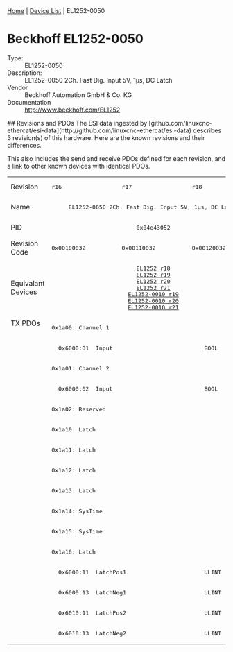 <div class="nav"><a href="/esi-data">Home</a> | <a href="/esi-data/devices">Device List</a> | EL1252-0050</div>

#  Beckhoff EL1252-0050

<dl>
  <dt>Type:</dt><dd>EL1252-0050</dd>
  <dt>Description:</dt><dd>EL1252-0050 2Ch. Fast Dig. Input 5V, 1µs, DC Latch</dd>
  <dt>Vendor</dt><dd>Beckhoff Automation GmbH & Co. KG</dd>
  <dt>Documentation</dt><dd><a href="http://www.beckhoff.com/EL1252">http://www.beckhoff.com/EL1252</a></dd>
</dl>
## Revisions and PDOs
The ESI data ingested by [github.com/linuxcnc-ethercat/esi-data](http://github.com/linuxcnc-ethercat/esi-data) describes 3 revision(s) of this hardware.  Here are the known revisions and their differences.

This also includes the send and receive PDOs defined for each revision, and a link to other known devices with identical PDOs.

<table>
<tr >
<td class="first">Revision</td>
<td ><pre>r16</pre></td>
<td ><pre>r17</pre></td>
<td ><pre>r18</pre></td>
</tr>
<tr >
<td class="first">Name</td>
<td  colspan=3 align="center"><pre>EL1252-0050 2Ch. Fast Dig. Input 5V, 1µs, DC Latch</pre></td>
</tr>
<tr >
<td class="first">PID</td>
<td  colspan=3 align="center"><pre>0x04e43052</pre></td>
</tr>
<tr >
<td class="first">Revision Code</td>
<td ><pre>0x00100032</pre></td>
<td ><pre>0x00110032</pre></td>
<td ><pre>0x00120032</pre></td>
</tr>
<tr >
<td class="first">Equivalant Devices</td>
<td  colspan=3 align="center"><pre><a href="EL1252">EL1252 r18</a><br/><a href="EL1252">EL1252 r19</a><br/><a href="EL1252">EL1252 r20</a><br/><a href="EL1252">EL1252 r21</a><br/><a href="EL1252-0010">EL1252-0010 r19</a><br/><a href="EL1252-0010">EL1252-0010 r20</a><br/><a href="EL1252-0010">EL1252-0010 r21</a></pre></td>
</tr>
<tr class="txpdo pdosection">
<td class="first" rowspan=16 valign=top>TX PDOs</td>
<td colspan=3 align="left"><pre>0x1a00: Channel 1</pre></td>
<td></td>
</tr>
<tr class="txpdo">
<td  colspan=3 align="left"><pre>  0x6000:01  Input                           BOOL</pre></td>
</tr>
<tr class="txpdo pdosection">
<td  colspan=3 align="left"><pre>0x1a01: Channel 2</pre></td>
</tr>
<tr class="txpdo">
<td  colspan=3 align="left"><pre>  0x6000:02  Input                           BOOL</pre></td>
</tr>
<tr class="txpdo pdosection">
<td  colspan=3 align="left"><pre>0x1a02: Reserved</pre></td>
</tr>
<tr class="txpdo pdosection">
<td  colspan=3 align="left"><pre>0x1a10: Latch</pre></td>
</tr>
<tr class="txpdo pdosection">
<td  colspan=3 align="left"><pre>0x1a11: Latch</pre></td>
</tr>
<tr class="txpdo pdosection">
<td  colspan=3 align="left"><pre>0x1a12: Latch</pre></td>
</tr>
<tr class="txpdo pdosection">
<td  colspan=3 align="left"><pre>0x1a13: Latch</pre></td>
</tr>
<tr class="txpdo pdosection">
<td  colspan=3 align="left"><pre>0x1a14: SysTime</pre></td>
</tr>
<tr class="txpdo pdosection">
<td  colspan=3 align="left"><pre>0x1a15: SysTime</pre></td>
</tr>
<tr class="txpdo pdosection">
<td  colspan=3 align="left"><pre>0x1a16: Latch</pre></td>
</tr>
<tr class="txpdo">
<td  colspan=3 align="left"><pre>  0x6000:11  LatchPos1                       ULINT (64 bits)</pre></td>
</tr>
<tr class="txpdo">
<td  colspan=3 align="left"><pre>  0x6000:13  LatchNeg1                       ULINT (64 bits)</pre></td>
</tr>
<tr class="txpdo">
<td  colspan=3 align="left"><pre>  0x6010:11  LatchPos2                       ULINT (64 bits)</pre></td>
</tr>
<tr class="txpdo">
<td  colspan=3 align="left"><pre>  0x6010:13  LatchNeg2                       ULINT (64 bits)</pre></td>
</tr>
</table>
